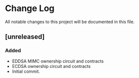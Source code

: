 # Change Log

All notable changes to this project will be documented in this file.

## [unreleased]

### Added

- EDDSA MIMC ownership circuit and contracts
- ECDSA ownership circuit and contracts
- Initial commit.
